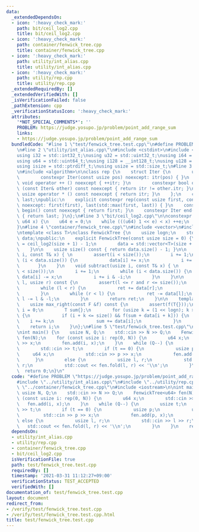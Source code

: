 ```yaml
---
data:
  _extendedDependsOn:
  - icon: ':heavy_check_mark:'
    path: bit/ceil_log2.cpp
    title: bit/ceil_log2.cpp
  - icon: ':heavy_check_mark:'
    path: container/fenwick_tree.cpp
    title: container/fenwick_tree.cpp
  - icon: ':heavy_check_mark:'
    path: utility/int_alias.cpp
    title: utility/int_alias.cpp
  - icon: ':heavy_check_mark:'
    path: utility/rep.cpp
    title: utility/rep.cpp
  _extendedRequiredBy: []
  _extendedVerifiedWith: []
  _isVerificationFailed: false
  _pathExtension: cpp
  _verificationStatusIcon: ':heavy_check_mark:'
  attributes:
    '*NOT_SPECIAL_COMMENTS*': ''
    PROBLEM: https://judge.yosupo.jp/problem/point_add_range_sum
    links:
    - https://judge.yosupo.jp/problem/point_add_range_sum
  bundledCode: "#line 1 \"test/fenwick_tree.test.cpp\"\n#define PROBLEM \"https://judge.yosupo.jp/problem/point_add_range_sum\"\
    \n#line 2 \"utility/int_alias.cpp\"\n#include <cstdint>\n#include <cstddef>\n\n\
    using i32 = std::int32_t;\nusing u32 = std::uint32_t;\nusing i64 = std::int64_t;\n\
    using u64 = std::uint64_t;\nusing i128 = __int128_t;\nusing u128 = __uint128_t;\n\
    using isize = std::ptrdiff_t;\nusing usize = std::size_t;\n#line 3 \"utility/rep.cpp\"\
    \n#include <algorithm>\n\nclass rep {\n    struct Iter {\n        usize itr;\n\
    \        constexpr Iter(const usize pos) noexcept: itr(pos) { }\n        constexpr\
    \ void operator ++ () noexcept { ++itr; }\n        constexpr bool operator !=\
    \ (const Iter& other) const noexcept { return itr != other.itr; }\n        constexpr\
    \ usize operator * () const noexcept { return itr; }\n    };\n    const Iter first,\
    \ last;\npublic:\n    explicit constexpr rep(const usize first, const usize last)\
    \ noexcept: first(first), last(std::max(first, last)) { }\n    constexpr Iter\
    \ begin() const noexcept { return first; }\n    constexpr Iter end() const noexcept\
    \ { return last; }\n};\n#line 3 \"bit/ceil_log2.cpp\"\n\nconstexpr u64 ceil_log2(const\
    \ u64 x) {\n    u64 e = 0;\n    while (((u64) 1 << e) < x) ++e;\n    return e;\n\
    }\n#line 4 \"container/fenwick_tree.cpp\"\n#include <vector>\n#include <cassert>\n\
    \ntemplate <class T>\nclass FenwickTree {\n    usize logn;\n    std::vector<T>\
    \ data;\npublic:\n    explicit FenwickTree(const usize size = 0) {\n        logn\
    \ = ceil_log2(size + 1) - 1;\n        data = std::vector<T>(size + 1, T{});\n\
    \    }\n\n    usize size() const { return data.size() - 1; }\n\n    void add(usize\
    \ i, const T& x) { \n        assert(i < size());\n        i += 1;\n        while\
    \ (i < data.size()) {\n            data[i] += x;\n            i += i & -i;\n \
    \       }\n    }\n    void subtract(usize i, const T& x) { \n        assert(i\
    \ < size());\n        i += 1;\n        while (i < data.size()) {\n           \
    \ data[i] -= x;\n            i += i & -i;\n        }\n    }\n\n    T fold(usize\
    \ l, usize r) const {\n        assert(l <= r and r <= size());\n        T ret{};\n\
    \        while (l < r) {\n            ret += data[r];\n            r -= r & -r;\n\
    \        }\n        while (r < l) {\n            ret -= data[l];\n           \
    \ l -= l & -l;\n        }\n        return ret;\n    }\n\n    template <class F>\n\
    \    usize max_right(const F &f) const {\n        assert(f(T{}));\n        usize\
    \ i = 0;\n        T sum{};\n        for (usize k = (1 << logn); k > 0; k >>= 1)\
    \ {\n            if (i + k <= size() && f(sum + data[i + k])) {\n            \
    \    i += k;\n                sum += data[i];\n            }\n        }\n    \
    \    return i;\n    }\n};\n#line 5 \"test/fenwick_tree.test.cpp\"\n#include <iostream>\n\
    \nint main() {\n    usize N, Q;\n    std::cin >> N >> Q;\n    FenwickTree<u64>\
    \ fen(N);\n    for (const usize i: rep(0, N)) {\n        u64 x;\n        std::cin\
    \ >> x;\n        fen.add(i, x);\n    }\n    while (Q--) {\n        usize t;\n\
    \        std::cin >> t;\n        if (t == 0) {\n            usize p;\n       \
    \     u64 x;\n            std::cin >> p >> x;\n            fen.add(p, x);\n  \
    \      }\n        else {\n            usize l, r;\n            std::cin >> l >>\
    \ r;\n            std::cout << fen.fold(l, r) << '\\n';\n        }\n    }\n  \
    \  return 0;\n}\n"
  code: "#define PROBLEM \"https://judge.yosupo.jp/problem/point_add_range_sum\"\n\
    #include \"../utility/int_alias.cpp\"\n#include \"../utility/rep.cpp\"\n#include\
    \ \"../container/fenwick_tree.cpp\"\n#include <iostream>\n\nint main() {\n   \
    \ usize N, Q;\n    std::cin >> N >> Q;\n    FenwickTree<u64> fen(N);\n    for\
    \ (const usize i: rep(0, N)) {\n        u64 x;\n        std::cin >> x;\n     \
    \   fen.add(i, x);\n    }\n    while (Q--) {\n        usize t;\n        std::cin\
    \ >> t;\n        if (t == 0) {\n            usize p;\n            u64 x;\n   \
    \         std::cin >> p >> x;\n            fen.add(p, x);\n        }\n       \
    \ else {\n            usize l, r;\n            std::cin >> l >> r;\n         \
    \   std::cout << fen.fold(l, r) << '\\n';\n        }\n    }\n    return 0;\n}"
  dependsOn:
  - utility/int_alias.cpp
  - utility/rep.cpp
  - container/fenwick_tree.cpp
  - bit/ceil_log2.cpp
  isVerificationFile: true
  path: test/fenwick_tree.test.cpp
  requiredBy: []
  timestamp: '2021-03-31 11:12:27+09:00'
  verificationStatus: TEST_ACCEPTED
  verifiedWith: []
documentation_of: test/fenwick_tree.test.cpp
layout: document
redirect_from:
- /verify/test/fenwick_tree.test.cpp
- /verify/test/fenwick_tree.test.cpp.html
title: test/fenwick_tree.test.cpp
---
```

